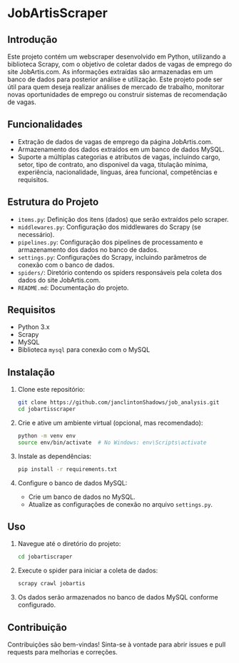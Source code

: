 # JobArtisScraper

## Introdução

Este projeto contém um webscraper desenvolvido em Python, utilizando a biblioteca Scrapy, com o objetivo de coletar dados de vagas de emprego do site JobArtis.com. As informações extraídas são armazenadas em um banco de dados para posterior análise e utilização. Este projeto pode ser útil para quem deseja realizar análises de mercado de trabalho, monitorar novas oportunidades de emprego ou construir sistemas de recomendação de vagas.

## Funcionalidades

- Extração de dados de vagas de emprego da página JobArtis.com.
- Armazenamento dos dados extraídos em um banco de dados MySQL.
- Suporte a múltiplas categorias e atributos de vagas, incluindo cargo, setor, tipo de contrato, ano disponivel da vaga, titulação mínima, experiência, nacionalidade, línguas, área funcional, competências e requisitos.

## Estrutura do Projeto

- `items.py`: Definição dos itens (dados) que serão extraídos pelo scraper.
- `middlewares.py`: Configuração dos middlewares do Scrapy (se necessário).
- `pipelines.py`: Configuração dos pipelines de processamento e armazenamento dos dados no banco de dados.
- `settings.py`: Configurações do Scrapy, incluindo parâmetros de conexão com o banco de dados.
- `spiders/`: Diretório contendo os spiders responsáveis pela coleta dos dados do site JobArtis.com.
- `README.md`: Documentação do projeto.

## Requisitos

- Python 3.x
- Scrapy
- MySQL
- Biblioteca `mysql` para conexão com o MySQL

## Instalação

1. Clone este repositório:

    ```bash
    git clone https://github.com/janclintonShadows/job_analysis.git
    cd jobartisscraper
    ```

2. Crie e ative um ambiente virtual (opcional, mas recomendado):

    ```bash
    python -m venv env
    source env/bin/activate  # No Windows: env\Scripts\activate
    ```

3. Instale as dependências:

    ```bash
    pip install -r requirements.txt
    ```

4. Configure o banco de dados MySQL:

    - Crie um banco de dados no MySQL.
    - Atualize as configurações de conexão no arquivo `settings.py`.

## Uso

1. Navegue até o diretório do projeto:

    ```bash
    cd jobartiscraper
    ```

2. Execute o spider para iniciar a coleta de dados:

    ```bash
    scrapy crawl jobartis
    ```

3. Os dados serão armazenados no banco de dados MySQL conforme configurado.

## Contribuição

Contribuições são bem-vindas! Sinta-se à vontade para abrir issues e pull requests para melhorias e correções.


